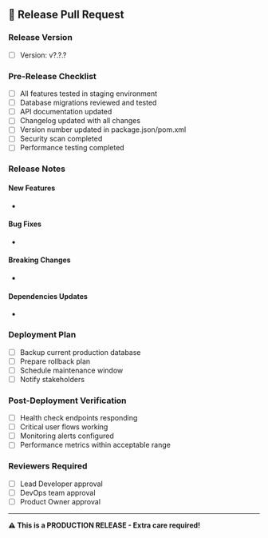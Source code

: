 ## 🚀 Release Pull Request

### Release Version
- [ ] Version: v?.?.?

### Pre-Release Checklist
- [ ] All features tested in staging environment
- [ ] Database migrations reviewed and tested
- [ ] API documentation updated
- [ ] Changelog updated with all changes
- [ ] Version number updated in package.json/pom.xml
- [ ] Security scan completed
- [ ] Performance testing completed

### Release Notes
<!-- กรอกรายละเอียดสิ่งที่เปลี่ยนแปลงในรุ่นนี้ -->

#### New Features
- 

#### Bug Fixes
- 

#### Breaking Changes
- 

#### Dependencies Updates
- 

### Deployment Plan
- [ ] Backup current production database
- [ ] Prepare rollback plan
- [ ] Schedule maintenance window
- [ ] Notify stakeholders

### Post-Deployment Verification
- [ ] Health check endpoints responding
- [ ] Critical user flows working
- [ ] Monitoring alerts configured
- [ ] Performance metrics within acceptable range

### Reviewers Required
- [ ] Lead Developer approval
- [ ] DevOps team approval
- [ ] Product Owner approval

---
**⚠️ This is a PRODUCTION RELEASE - Extra care required!**